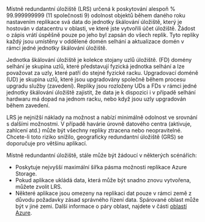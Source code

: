 Místně redundantní úložiště (LRS) určená k poskytování alespoň % 99.999999999 (11 společnosti 9) odolnost objektů během daného roku nastavením replikace svá data do jednotky škálování úložiště, který je hostován v datacentru v oblasti, ve které jste vytvořili účet úložiště. Žádost o zápis vrátí úspěšně pouze po jeho byl zapsán do všech replik. Tyto repliky každý jsou umístěny v oddělené domén selhání a aktualizace domén v rámci jedné jednotky škálování úložiště.

Jednotka škálování úložiště je kolekce stojany uzlů úložiště. (FD) domény selhání je skupina uzlů, které představují fyzická jednotka selhání a lze považovat za uzly, které patří do stejné fyzické racku. Upgradovací doméně (UD) je skupina uzlů, které jsou upgradovány společně během procesu upgradu služby (zavedení). Repliky jsou rozloženy UDs a FDs v rámci jedné jednotky škálování úložiště zajistit, že data je k dispozici i v případě selhání hardwaru má dopad na jednom racku, nebo když jsou uzly upgradován během zavedení.

LRS je nejnižší náklady na možnost a nabízí minimálně odolnost ve srovnání s dalšími možnostmi. V případě havárie úrovně datového centra (aktivuje, zahlcení atd.) může být všechny repliky ztracena nebo neopravitelné. Chcete-li toto riziko snížilo, geograficky redundantní úložiště (GRS) se doporučuje pro většinu aplikací.

Místně redundantní úložiště, stále může být žádoucí v některých scénářích:

* Poskytuje nejvyšší maximální šířka pásma možnosti replikace Azure Storage.
* Pokud aplikace ukládá data, která může být snadno znovu vytvořena, můžete zvolit LRS.
* Některé aplikace jsou omezeny na replikaci dat pouze v rámci země z důvodu požadavky zásad správného řízení data. Spárované oblast může být v jiné zemi. Další informace o páry oblast, najdete v části [oblastí Azure](https://azure.microsoft.com/regions/).
